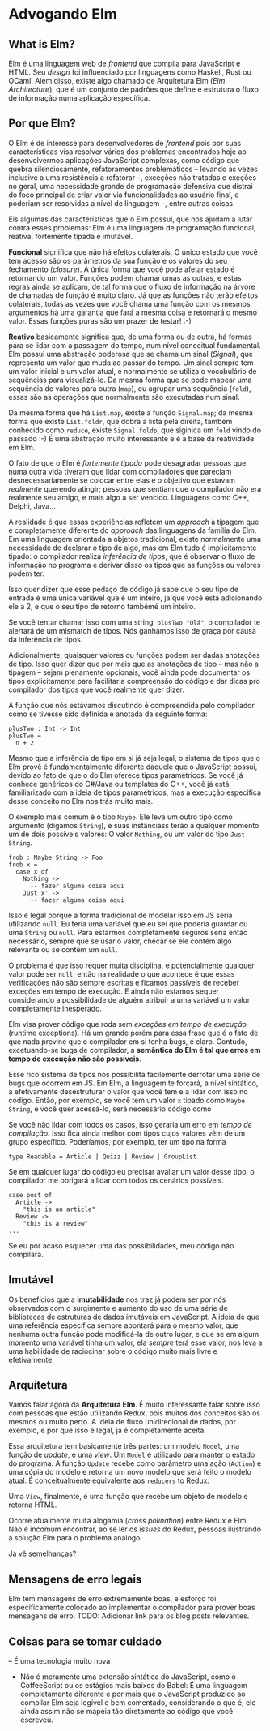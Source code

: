 # Advogando Elm

## What is Elm?

Elm é uma linguagem web de *frontend* que compila para JavaScript e HTML. Seu
*design* foi influenciado por linguagens como Haskell, Rust ou OCaml. Além
disso, existe algo chamado de Arquitetura Elm (*Elm Architecture*), que é um
conjunto de padrões que define e estrutura o fluxo de
informação numa aplicação específica.

## Por que Elm?

O Elm é de interesse para desenvolvedores de *frontend* pois por suas
características visa resolver vários dos problemas encontrados hoje ao
desenvolvermos aplicações JavaScript complexas, como código que quebra
silenciosamente, refatoramentos problemáticos – levando às vezes inclusive a uma
resistência a refatorar –, exceções não tratadas e exeções no geral,
uma necessidade grande de programação defensiva que distrai do foco principal de
criar valor via funcionalidades ao usuário final, e poderiam ser resolvidas a
nível de linguagem –, entre outras coisas.

Eis algumas das características que o Elm possui, que nos ajudam a lutar contra
esses problemas: Elm é uma linguagem de programação funcional, reativa,
fortemente tipada e imutável.

**Funcional** significa que não há efeitos colaterais. O único estado que você
tem acesso são os parâmetros da sua função e os valores do seu fechamento
(*closure*). A única forma que você pode afetar estado é retornando um valor.
Funções podem chamar umas as outras, e estas regras ainda se aplicam, de tal
forma que o fluxo de informação na árvore de chamadas de função é muito claro.
Já que as funções não terão efeitos colaterais, todas as vezes que você chama
uma função com os mesmos argumentos há uma garantia que fará a mesma coisa e
retornará o mesmo valor. Essas funções puras são um prazer de testar! :-)

**Reativo** basicamente significa que, de uma forma ou de outra, há formas para
se lidar com a passagem do tempo, num nível conceitual fundamental. Elm possui
uma abstração poderosa que se chama um sinal (*Signal*), que representa um valor
que muda ao passar do tempo. Um sinal sempre tem um valor inicial e um valor
atual, e normalmente se utiliza o vocabulário de sequências para visualizá-lo.
Da mesma forma que se pode mapear uma sequência de valores para outra (`map`),
ou agrupar uma sequência (`fold`), essas são as operações que normalmente são
executadas num sinal.

Da mesma forma que há `List.map`, existe a função `Signal.map`; da mesma forma
que existe `List.foldr`, que dobra a lista pela direita, também conhecido como
`reduce`, existe `Signal.foldp`, que siginica um `fold` vindo do passado :-) É
uma abstração muito interessante e é a base da reatividade em Elm.

O fato de que o Elm é *fortemente tipado* pode desagradar pessoas que numa outra
vida tiveram que lidar com compiladores que pareciam desnecessariamente se
colocar entre elas e o objetivo que estavam *realmente* querendo atingir;
pessoas que sentiam que o compilador não era realmente seu amigo, e mais algo a
ser vencido. Linguagens como C++, Delphi, Java...

A realidade é que essas experiências refletem um *approach* à tipagem que é
completamente diferente do *approach* das linguagens da família do Elm. Em uma
linguagem orientada a objetos tradicional, existe normalmente uma necessidade
de declarar o tipo de algo, mas em Elm tudo é implicitamente tipado: o
compilador realiza *inferência de tipos*, que é observar o fluxo de informação
no programa e derivar disso os tipos que as funções ou valores podem ter.

Isso quer dizer que esse pedaço de código já sabe que o seu tipo de entrada
é uma única variável que é um inteiro, ja'que você está adicionando ele a 2,
e que o seu tipo de retorno tambémé um inteiro.

Se você tentar chamar isso com uma string, `plusTwo "Olá"`, o compilador
te alertará de um mismatch de tipos. Nós ganhamos isso de graça por causa da
inferência de tipos.

Adicionalmente, quaisquer valores ou funções podem ser dadas anotações de tipo.
Isso quer dizer que por mais que as anotações de tipo – mas não a tipagem  –
sejam plenamente opcionais, você ainda pode documentar os tipos explicitamente
para facilitar a compreensão do código e dar dicas pro compilador dos tipos que
você realmente quer dizer.

A função que nós estávamos discutindo é compreendida pelo compilador como se
tivesse sido definida e anotada da seguinte forma:

```
plusTwo : Int -> Int
plusTwo =
  n + 2
```

Mesmo que a inferência de tipo em si já seja legal, o sistema de tipos que o Elm
provê é fundamentalmente diferente daquele que o JavaScript possui, devido ao
fato de que o do Elm oferece tipos paramétricos. Se você já conhece genêricos do
C#/Java ou templates do C++, você já está familiarizado com a ideia de tipos
paramétricos, mas a execução específica desse conceito no Elm nos trás
muito mais.

O exemplo mais comum é o tipo `Maybe`. Ele leva um outro tipo como argumento
(digamos `String`), e suas instânciass terão a qualquer momento um de dois
possíveis valores: O valor `Nothing`, ou um valor do tipo `Just String`.

```
frob : Maybe String -> Foo
frob x =
  case x of
    Nothing ->
      -- fazer alguma coisa aqui
    Just x' ->
      -- fazer alguma coisa aqui
```

Isso é legal porque a forma tradicional de modelar isso em JS seria utilizando
`null`. Eu teria uma variável que eu sei que poderia guardar ou uma `String` ou
`null`. Para estarmos completamente seguros seria então necessário, sempre que
se usar o valor, checar se ele contém algo relevante ou se contém um `null`.

O problema é que isso requer muita disciplina, e potencialmente qualquer valor
pode ser `null`, então na realidade o que acontece é que essas verificações não
são sempre escritas e ficamos passíveis de receber exceções em tempo de
execução. E ainda não estamos sequer considerando a possibilidade de alguém
atribuir a uma variável um valor completamente inesperado.

Elm visa prover código que roda sem *exceções em tempo de execução* (runtime
exceptions). Há um grande porém para essa frase que é o fato de que nada previne
que o compilador em si tenha bugs, é claro. Contudo, excetuando-se bugs de
compilador, a **semântica do Elm é tal que erros em tempo de execução não são
possíveis**.

Esse rico sistema de tipos nos possibilita facilemente derrotar uma série de
bugs que ocorrem em JS. Em Elm, a linguagem te forçará, a nível sintático, a
efetivamente desestruturar o valor que você tem e a lidar com isso no código.
Então, por exemplo, se você tem um valor `x` tipado como `Maybe String`, e você
quer acessá-lo, será necessário código como

Se você não lidar com todos os casos, isso geraria um erro em *tempo de
compilação.* Isso fica ainda melhor com tipos cujos valores vêm de um grupo
específico. Poderíamos, por exemplo, ter um tipo na forma

```
type Readable = Article | Quizz | Review | GroupList
```

Se em qualquer lugar do código eu precisar avaliar um valor desse tipo, o
compilador me obrigará a lidar com todos os cenários possíveis.


```
case post of
  Article ->
    "this is an article"
  Review ->
    "this is a review"
...
```

Se eu por acaso esquecer uma das possibilidades, meu código não compilará.

## Imutável

Os benefícios que a **imutabilidade** nos traz já podem ser por nós observados
com o surgimento e aumento do uso de uma série de bibliotecas de estruturas de
dados imutáveis em JavaScript. A ideia de que uma referência específica sempre
apontará para o mesmo valor, que nenhuma outra função pode modificá-la de outro
lugar, e que se em algum momento uma variável tinha um valor, ela *sempre* terá
esse valor, nos leva a uma habilidade de raciocinar sobre o código muito mais
livre e efetivamente.

## Arquitetura

Vamos falar agora da **Arquitetura Elm**. É muito interessante falar sobre isso
com pessoas que estão utilizando Redux, pois muitos dos conceitos são os mesmos
ou muito perto. A ideia de fluxo unidirecional de dados, por exemplo, e por que
isso é legal, já é completamente aceita.

Essa arquitetura tem basicamente três partes: um modelo `Model`, uma função de
*update*, e uma *view*. Um `Model` é utilizado para manter o estado do programa.
A função `Update` recebe como parâmetro uma ação (`Action`) e uma cópia do
modelo e retorna um novo modelo que será feito o modelo atual. É conceitualmente
equivalente aos `reducers` to Redux.

Uma `View`, finalmente, é uma função que recebe um objeto de modelo e retorna
HTML.

Ocorre atualmente muita alogamia (*cross polination*) entre Redux e Elm. Não é
incomum encontrar, ao se ler os *issues* do Redux, pessoas ilustrando a solução
Elm para o problema análogo.

Já vê semelhanças?

## Mensagens de erro legais

Elm tem mensagens de erro extremamente boas, e esforço foi especificamente
colocado ao implementar o compilador para prover boas mensagens de erro. TODO:
Adicionar link para os blog posts relevantes.

## Coisas para se tomar cuidado

– É uma tecnologia muito nova

- Não é meramente uma extensão sintática do JavaScript, como o CoffeeScript ou
  os estágios mais baixos do Babel: É uma linguagem completamente diferente e
  por mais que o JavaScript produzido ao compilar Elm seja legível e bem
  comentado, considerando o que é, ele ainda assim não se mapeia tão diretamente
  ao código que você escreveu.
